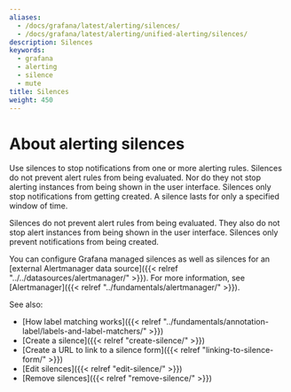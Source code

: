 ```yaml
---
aliases:
  - /docs/grafana/latest/alerting/silences/
  - /docs/grafana/latest/alerting/unified-alerting/silences/
description: Silences
keywords:
  - grafana
  - alerting
  - silence
  - mute
title: Silences
weight: 450
---
```


# About alerting silences

Use silences to stop notifications from one or more alerting rules. Silences do not prevent alert rules from being evaluated. Nor do they not stop alerting instances from being shown in the user interface. Silences only stop notifications from getting created. A silence lasts for only a specified window of time.

Silences do not prevent alert rules from being evaluated. They also do not stop alert instances from being shown in the user interface. Silences only prevent notifications from being created.

You can configure Grafana managed silences as well as silences for an [external Alertmanager data source]({{< relref "../../datasources/alertmanager/" >}}). For more information, see [Alertmanager]({{< relref "../fundamentals/alertmanager/" >}}).

See also:

- [How label matching works]({{< relref "../fundamentals/annotation-label/labels-and-label-matchers/" >}})
- [Create a silence]({{< relref "create-silence/" >}})
- [Create a URL to link to a silence form]({{< relref "linking-to-silence-form/" >}})
- [Edit silences]({{< relref "edit-silence/" >}})
- [Remove silences]({{< relref "remove-silence/" >}})

